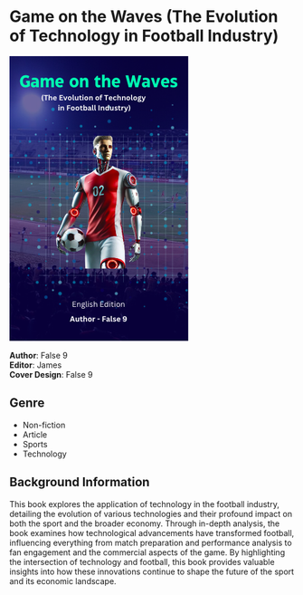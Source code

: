 
# Game on the Waves (The Evolution of Technology in Football Industry)
![image.png](image.png)

**Author**: False 9  
**Editor**: James  
**Cover Design**: False 9

## Genre  
- Non-fiction  
- Article  
- Sports  
- Technology  

## Background Information  

This book explores the application of technology in the football industry, detailing the evolution of various technologies and their profound impact on both the sport and the broader economy. Through in-depth analysis, the book examines how technological advancements have transformed football, influencing everything from match preparation and performance analysis to fan engagement and the commercial aspects of the game. By highlighting the intersection of technology and football, this book provides valuable insights into how these innovations continue to shape the future of the sport and its economic landscape.
